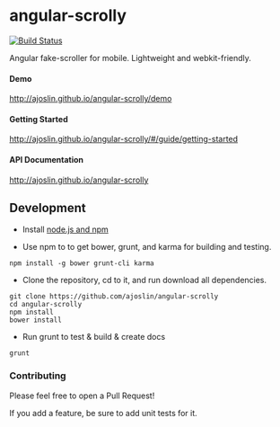 angular-scrolly
===============

[![Build Status](https://travis-ci.org/ajoslin/angular-scrolly.png)](https://travis-ci.org/ajoslin/angular-scrolly)

Angular fake-scroller for mobile.  Lightweight and webkit-friendly.

#### Demo
http://ajoslin.github.io/angular-scrolly/demo

#### Getting Started
http://ajoslin.github.io/angular-scrolly/#/guide/getting-started

#### API Documentation
http://ajoslin.github.io/angular-scrolly


Development
-----------

- Install [node.js and npm](http://nodejs.org)

- Use npm to to get bower, grunt, and karma for building and testing.

```
npm install -g bower grunt-cli karma
```

- Clone the repository, cd to it, and run download all dependencies.

```
git clone https://github.com/ajoslin/angular-scrolly
cd angular-scrolly
npm install
bower install
```

- Run grunt to test & build & create docs

```
grunt
```

### Contributing

Please feel free to open a Pull Request!

If you add a feature, be sure to add unit tests for it.
